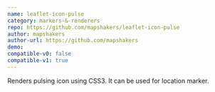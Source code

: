 ```yaml
---
name: leaflet-icon-pulse
category: markers-&-renderers
repo: https://github.com/mapshakers/leaflet-icon-pulse
author: mapshakers
author-url: https://github.com/mapshakers
demo: 
compatible-v0: false
compatible-v1: true
---
```


Renders pulsing icon using CSS3. It can be used for location marker.
